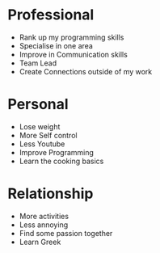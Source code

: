# Professional
- Rank up my programming skills
- Specialise in one area
- Improve in Communication skills
- Team Lead
- Create Connections outside of my work

# Personal
- Lose weight
- More Self control
- Less Youtube
- Improve Programming
- Learn the cooking basics

# Relationship
- More activities
- Less annoying
- Find some passion together
- Learn Greek